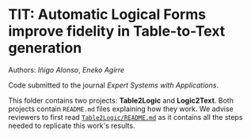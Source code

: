 # TlT: Automatic Logical Forms improve fidelity in Table-to-Text generation

Authors: _Iñigo Alonso_, _Eneko Agirre_

Code submitted to the journal _Expert Systems with Applications_.

This folder contains two projects: **Table2Logic** and **Logic2Text**. Both projects contain `README.md` files explaining how they work. We advise reviewers to first read [`Table2Logic/README.md`](https://github.com/AlonsoApp/tlt/tree/main/Table2Logic) as it contains all the steps needed to replicate this work's results.
